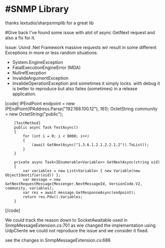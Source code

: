 \#SNMP Library
=============
thanks lextudio/sharpsnmplib for a great lib

\#Give back
I've found some issue with alot of async GetNext request and also a fix for it.

Issue:
Usind .Net Framework massive requests wir result in some different Exceptions in more or less random situations:
- System.EngineException
- FatalExecutionEngineError (MDA)
- NullrefExecption
- InvalideArgumentException
- InvalideOperationException
and sometimes it simply locks.
with debug it is better to reproduce but also failes (sometimes) in a release application.

[code]
        IPEndPoint endpoint = new IPEndPoint(IPAddress.Parse("192.168.100.12"), 161);
        OctetString community = new OctetString("public");

        [TestMethod]
        public async Task TestAsync()
        {
            for (int i = 0; i < 8000; i++)
            {
                (await GetNextAsync("1.3.6.1.2.1.2.2.1.2")).ToList();
            }
        }

        private async Task<IEnumerable<Variable>> GetNextAsync(string oid)
        {
            var variables = new List<Variable> { new Variable(new ObjectIdentifier(oid)) };
            var message = new GetNextRequestMessage(Messenger.NextMessageId, VersionCode.V2, community, variables);
            var res = await message.GetResponseAsync(endpoint);
            return res.Pdu().Variables;
        }
[/code]

We could track the reason down to SocketAwaitable used in SnmpMessageExtension.cs:701
as wie changed the implementation using UdpCliente we could not reproduce the issue and we consider it fixed.

see the changes in SnmpMessageExtension.cs:686
